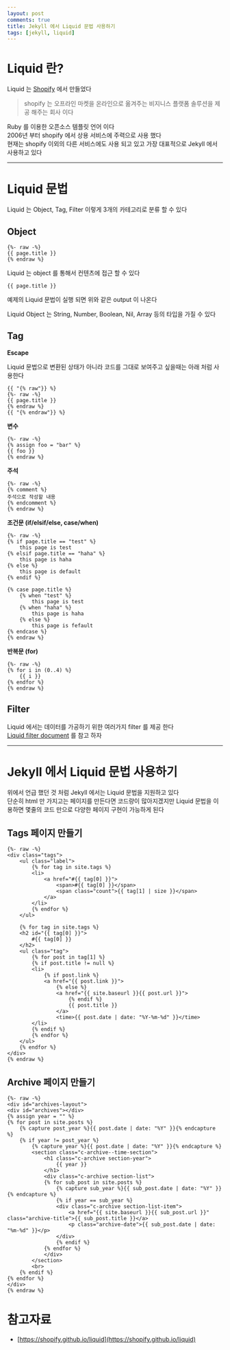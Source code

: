 ```yaml
---
layout: post  
comments: true    
title: Jekyll 에서 Liquid 문법 사용하기
tags: [jekyll, liquid]
---
```


# Liquid 란?

Liquid 는 [Shopify](https://shopify.com) 에서 만들었다
> shopify 는 오프라인 마켓을 온라인으로 옮겨주는 비지니스 플랫폼 솔루션을 제공 해주는 회사 이다  
  
Ruby 를 이용한 오픈소스 템플릿 언어 이다  
2006년 부터 shopify 에서 상용 서비스에 주력으로 사용 했다  
현재는 shopify 이외의 다른 서비스에도 사용 되고 있고 가장 대표적으로 Jekyll 에서 사용하고 있다  

---

# Liquid 문법

Liquid 는 Object, Tag, Filter 이렇게 3개의 카테고리로 분류 할 수 있다  

## Object

```
{%- raw -%}
{{ page.title }}
{% endraw %}
```

Liquid 는 object 를 통해서 컨텐츠에 접근 할 수 있다  

```
{{ page.title }}
```
  
예제의 Liquid 문법이 실행 되면 위와 같은 output 이 나온다  

Liquid Object 는 String, Number, Boolean, Nil, Array 등의 타입을 가질 수 있다  

## Tag

**Escape**

Liquid 문법으로 변환된 상태가 아니라 코드를 그대로 보여주고 싶을때는 아래 처럼 사용한다  

```
{{ "{% raw"}} %}
{%- raw -%}
{{ page.title }}
{% endraw %}
{{ "{% endraw"}} %}
```

**변수**

```
{%- raw -%}
{% assign foo = "bar" %}
{{ foo }}
{% endraw %}
```

**주석**  

```
{%- raw -%}
{% comment %}
주석으로 작성할 내용
{% endcomment %}
{% endraw %}
```

**조건문 (if/elsif/else, case/when)**

```
{%- raw -%}
{% if page.title == "test" %}
    this page is test
{% elsif page.title == "haha" %}
    this page is haha
{% else %}
    this page is default
{% endif %}

{% case page.title %}
    {% when "test" %}
        this page is test
    {% when "haha" %}
        this page is haha
    {% else %}
        this page is fefault
{% endcase %}
{% endraw %}
```

**반복문 (for)**

```
{%- raw -%}
{% for i in (0..4) %}
    {{ i }}
{% endfor %}
{% endraw %}
```

## Filter

Liquid 에서는 데이터를 가공하기 위한 여러가지 filter 를 제공 한다  
[Liquid filter document](https://shopify.github.io/liquid/filters/abs) 를 참고 하자  

---

# Jekyll 에서 Liquid 문법 사용하기

위에서 언급 했던 것 처럼 Jekyll 에서는 Liquid 문법을 지원하고 있다  
단순히 html 만 가지고는 페이지를 만든다면 코드량이 많아지겠지만 Liquid 문법을 이용하면 몇줄의 코드 만으로 다양한 페이지 구현이 가능하게 된다    

## Tags 페이지 만들기

```
{%- raw -%}
<div class="tags">
    <ul class="label">
        {% for tag in site.tags %}
        <li>
            <a href="#{{ tag[0] }}">
                <span>#{{ tag[0] }}</span>
                <span class="count">{{ tag[1] | size }}</span>
            </a>
        </li>
        {% endfor %}
    </ul>

    {% for tag in site.tags %}
    <h2 id="{{ tag[0] }}">
        #{{ tag[0] }}
    </h2>
    <ul class="tag">
        {% for post in tag[1] %}
        {% if post.title != null %}
        <li>
            {% if post.link %}
            <a href="{{ post.link }}">
                {% else %}
                <a href="{{ site.baseurl }}{{ post.url }}">
                    {% endif %}
                    {{ post.title }}
                </a>
                <time>{{ post.date | date: "%Y-%m-%d" }}</time>
        </li>
        {% endif %}
        {% endfor %}
    </ul>
    {% endfor %}
</div>
{% endraw %}
```

## Archive 페이지 만들기

```
{%- raw -%}
<div id="archives-layout">
<div id="archives"></div>
{% assign year = "" %}
{% for post in site.posts %}
    {% capture post_year %}{{ post.date | date: "%Y" }}{% endcapture %}
    {% if year != post_year %}
        {% capture year %}{{ post.date | date: "%Y" }}{% endcapture %}
        <section class="c-archive--time-section">
            <h1 class="c-archive section-year">
                {{ year }}
            </h1>
            <div class="c-archive section-list">
            {% for sub_post in site.posts %}
                {% capture sub_year %}{{ sub_post.date | date: "%Y" }}{% endcapture %}
                {% if year == sub_year %}
                <div class="c-archive section-list-item">
                    <a href="{{ site.baseurl }}{{ sub_post.url }}" class="archive-title">{{ sub_post.title }}</a>
                    <p class="archive-date">{{ sub_post.date | date: "%m-%d" }}</p>
                </div>
                {% endif %}
            {% endfor %}
            </div>
        </section>
        <br>
    {% endif %}
{% endfor %}
</div>
{% endraw %}
```

# 참고자료
- [https://shopify.github.io/liquid](https://shopify.github.io/liquid)
